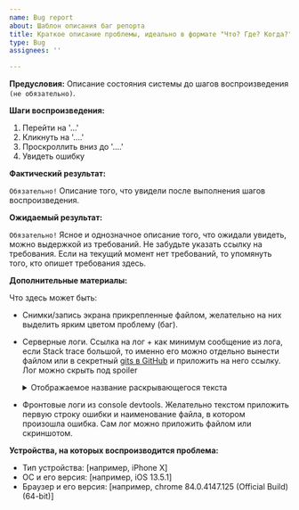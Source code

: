 ```yaml
---
name: Bug report
about: Шаблон описания баг репорта
title: Краткое описание проблемы, идеально в формате "Что? Где? Когда?"
type: Bug
assignees: ''

---
```


**Предусловия:**
Описание состояния системы до шагов воспроизведения `(не обязательно)`.

**Шаги воспроизведения:**
1. Перейти на '...'
2. Кликнуть на '....'
3. Проскроллить вниз до '....'
4. Увидеть ошибку

**Фактический результат:**

`Обязательно!` Описание того, что увидели после выполнения шагов воспроизведения.

**Ожидаемый результат:**

`Обязательно!` Ясное и однозначное описание того, что ожидали увидеть, можно выдержкой из требований. Не забудьте указать ссылку на требования. Если на текущий момент нет требований, то упомянуть того, кто опишет требования здесь.

**Дополнительные материалы:**

Что здесь может быть:
- Снимки/запись экрана прикрепленные файлом, желательно на них выделить ярким цветом проблему (баг). 
- Серверные логи. Ссылка на лог + как минимум сообщение из лога, если Stack trace большой, то именно его можно отдельно вынести файлом или в секретный [gits в GitHub](https://gist.github.com) и приложить на него ссылку. 
Лог можно скрыть под spoiler
  <details>
    <summary>Отображаемое название раскрывающегося текста</summary>
  
  Текст внутри раскрывающегося текста
  
  </details>
- Фронтовые логи из console devtools. Желательно текстом приложить первую строку ошибки и наименование файла, в котором произошла ошибка. Сам лог можно приложить файлом или скриншотом.

**Устройства, на которых воспроизводится проблема:**

 - Тип устройства: [например, iPhone X]
 - ОС и его версия: [например, iOS 13.5.1]
 - Браузер и его версия: [например, chrome 84.0.4147.125 (Official Build) (64-bit)]

